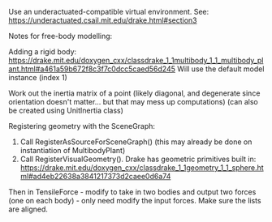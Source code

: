 Use an underactuated-compatible virtual environment. See: https://underactuated.csail.mit.edu/drake.html#section3


Notes for free-body modelling:

Adding a rigid body: https://drake.mit.edu/doxygen_cxx/classdrake_1_1multibody_1_1_multibody_plant.html#a461a59b672f8c3f7c0dcc5caed56d245
Will use the default model instance (index 1)

Work out the inertia matrix of a point (likely diagonal, and degenerate since orientation doesn't matter... 
but that may mess up computations) (can also be created using UnitInertia class)

Registering geometry with the SceneGraph: 
1) Call RegisterAsSourceForSceneGraph() (this may already be done on instantiation of MultibodyPlant)
2) Call RegisterVisualGeometry(). Drake has geometric primitives built in: https://drake.mit.edu/doxygen_cxx/classdrake_1_1geometry_1_1_sphere.html#ad4eb22638a3841217373d2caee0d6a74

Then in TensileForce - modify to take in two bodies and output two forces (one on each body) - only need modify the input forces. Make sure the lists are aligned.
